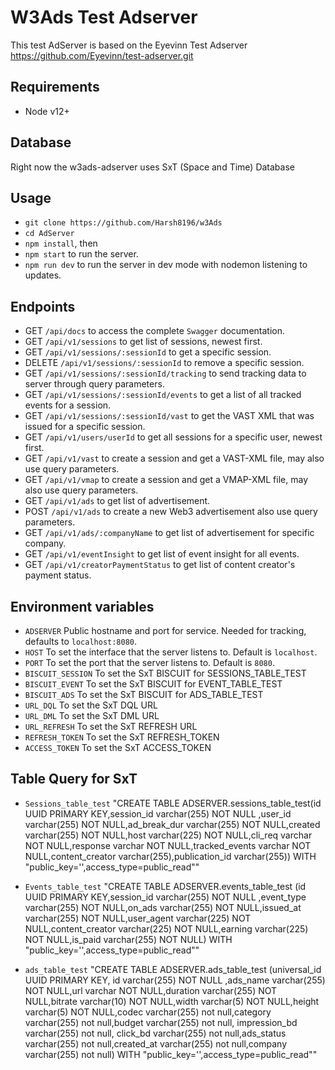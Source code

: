# W3Ads Test Adserver

This test AdServer is based on the Eyevinn Test Adserver https://github.com/Eyevinn/test-adserver.git

## Requirements
- Node v12+

## Database
Right now the w3ads-adserver uses SxT (Space and Time) Database

## Usage 
- `git clone https://github.com/Harsh8196/w3Ads`
- `cd AdServer`
- `npm install`, then
- `npm start` to run the server.
- `npm run dev` to run the server in dev mode with nodemon listening to updates.

## Endpoints

- GET `/api/docs` to access the complete `Swagger` documentation.
- GET `/api/v1/sessions` to get list of sessions, newest first.
- GET `/api/v1/sessions/:sessionId` to get a specific session.
- DELETE `/api/v1/sessions/:sessionId` to remove a specific session.
- GET `/api/v1/sessions/:sessionId/tracking` to send tracking data to server through query parameters.
- GET `/api/v1/sessions/:sessionId/events` to get a list of all tracked events for a session.
- GET `/api/v1/sessions/:sessionId/vast` to get the VAST XML that was issued for a specific session.
- GET `/api/v1/users/userId` to get all sessions for a specific user, newest first.
- GET `/api/v1/vast` to create a session and get a VAST-XML file, may also use query parameters.
- GET `/api/v1/vmap` to create a session and get a VMAP-XML file, may also use query parameters.
- GET `/api/v1/ads` to get list of advertisement.
- POST `/api/v1/ads` to create a new Web3 advertisement also use query parameters.
- GET `/api/v1/ads/:companyName` to get list of advertisement for specific company.
- GET `/api/v1/eventInsight` to get list of event insight for all events.
- GET `/api/v1/creatorPaymentStatus` to get list of content creator's payment status.

## Environment variables

- `ADSERVER` Public hostname and port for service. Needed for tracking, defaults to `localhost:8080`.
- `HOST` To set the interface that the server listens to. Default is `localhost`.
- `PORT` To set the port that the server listens to. Default is `8080`.
- `BISCUIT_SESSION` To set the SxT BISCUIT for SESSIONS_TABLE_TEST
- `BISCUIT_EVENT` To set the SxT BISCUIT for EVENT_TABLE_TEST
- `BISCUIT_ADS` To set the SxT BISCUIT for ADS_TABLE_TEST
- `URL_DQL` To set the SxT DQL URL
- `URL_DML` To set the SxT DML URL
- `URL_REFRESH` To set the SxT REFRESH URL
- `REFRESH_TOKEN` To set the SxT REFRESH_TOKEN
- `ACCESS_TOKEN` To set the SxT ACCESS_TOKEN



## Table Query for SxT

- `Sessions_table_test` "CREATE TABLE ADSERVER.sessions_table_test(id UUID PRIMARY KEY,session_id varchar(255) NOT NULL ,user_id varchar(255) NOT NULL,ad_break_dur varchar(255) NOT NULL,created varchar(255) NOT NULL,host varchar(225) NOT NULL,cli_req varchar NOT NULL,response varchar NOT NULL,tracked_events varchar NOT NULL,content_creator varchar(255),publication_id varchar(255)) WITH \"public_key='',access_type=public_read\""

- `Events_table_test` "CREATE TABLE ADSERVER.events_table_test (id UUID PRIMARY KEY,session_id varchar(255) NOT NULL ,event_type varchar(255) NOT NULL,on_ads varchar(255) NOT NULL,issued_at varchar(255) NOT NULL,user_agent varchar(225) NOT NULL,content_creator varchar(225) NOT NULL,earning varchar(225) NOT NULL,is_paid varchar(255) NOT NULL) WITH \"public_key='',access_type=public_read\""

- `ads_table_test` "CREATE TABLE ADSERVER.ads_table_test (universal_id UUID PRIMARY KEY, id varchar(255) NOT NULL ,ads_name varchar(255) NOT NULL,url varchar NOT NULL,duration varchar(255) NOT NULL,bitrate varchar(10) NOT NULL,width varchar(5) NOT NULL,height varchar(5) NOT NULL,codec varchar(255) not null,category varchar(255) not null,budget varchar(255) not null, impression_bd varchar(255) not null, click_bd varchar(255) not null,ads_status varchar(255) not null,created_at varchar(255) not null,company varchar(255) not null) WITH \"public_key='',access_type=public_read\""



